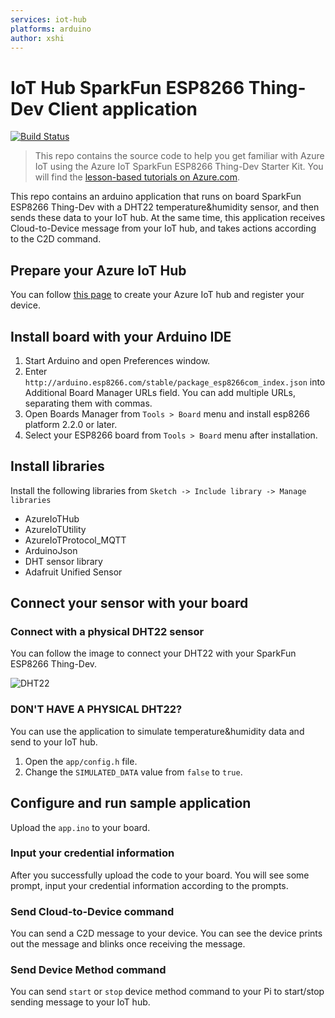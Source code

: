 ```yaml
---
services: iot-hub
platforms: arduino
author: xshi
---
```


# IoT Hub SparkFun ESP8266 Thing-Dev Client application
[![Build Status](https://travis-ci.org/Azure-Samples/iot-hub-SparkFun-ThingDev-client-app.svg?branch=master)](https://travis-ci.org/Azure-Samples/iot-hub-SparkFun-ThingDev-client-app)

> This repo contains the source code to help you get familiar with Azure IoT using the Azure IoT SparkFun ESP8266 Thing-Dev Starter Kit. You will find the [lesson-based tutorials on Azure.com](https://docs.microsoft.com/azure/iot-hub/iot-hub-sparkfun-esp8266-thing-dev-get-started).

This repo contains an arduino application that runs on board SparkFun ESP8266 Thing-Dev with a DHT22 temperature&humidity sensor, and then sends these data to your IoT hub. At the same time, this application receives Cloud-to-Device message from your IoT hub, and takes actions according to the C2D command. 

## Prepare your Azure IoT Hub
You can follow [this page](https://docs.microsoft.com/azure/iot-hub/iot-hub-sparkfun-esp8266-thing-dev-get-started) to create your Azure IoT hub and register your device.

## Install board with your Arduino IDE
1. Start Arduino and open Preferences window.
2. Enter `http://arduino.esp8266.com/stable/package_esp8266com_index.json` into Additional Board Manager URLs field. You can add multiple URLs, separating them with commas.
3. Open Boards Manager from `Tools > Board` menu and install esp8266 platform 2.2.0 or later.
4. Select your ESP8266 board from `Tools > Board` menu after installation.

## Install libraries
Install the following libraries from `Sketch -> Include library -> Manage libraries`

* AzureIoTHub
* AzureIoTUtility
* AzureIoTProtocol_MQTT
* ArduinoJson
* DHT sensor library
* Adafruit Unified Sensor

## Connect your sensor with your board
### Connect with a physical DHT22 sensor
You can follow the image to connect your DHT22 with your SparkFun ESP8266 Thing-Dev.

![DHT22](https://docs.microsoft.com/en-us/azure/iot-hub/media/iot-hub-sparkfun-thing-dev-get-started/15_connections_on_breadboard.png)

### DON'T HAVE A PHYSICAL DHT22?
You can use the application to simulate temperature&humidity data and send to your IoT hub.
1. Open the `app/config.h` file.
2. Change the `SIMULATED_DATA` value from `false` to `true`.

## Configure and run sample application
Upload the `app.ino` to your board.

### Input your credential information
After you successfully upload the code to your board. You will see some prompt, input your credential information according to the prompts.

### Send Cloud-to-Device command
You can send a C2D message to your device. You can see the device prints out the message and blinks once receiving the message.

### Send Device Method command
You can send `start` or `stop` device method command to your Pi to start/stop sending message to your IoT hub.
